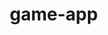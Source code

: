 # game-app

<!DOCTYPE html>
<html lang="en">
<head>
    <meta charset="UTF-8">
    <meta name="viewport" content="width=device-width, initial-scale=1.0">
    <title>Snake Game</title>
    <style>
        * {
            margin: 0;
            padding: 0;
            box-sizing: border-box;
        }

        body {
            display: flex;
            flex-direction: column;
            justify-content: center;
            align-items: center;
            height: 100vh;
            background-color: #282c34;
            color: white;
            font-family: 'Arial', sans-serif;
        }

        h1 {
            margin-bottom: 10px;
        }

        canvas {
            background-color: #000;
            border: 1px solid #fff;
        }

        .score-board {
            margin-bottom: 20px;
            font-size: 18px;
        }
    </style>
</head>
<body>

    <h1>Snake Game</h1>
    <div class="score-board">
        <p>Score: <span id="score">0</span> | High Score: <span id="highScore">0</span></p>
    </div>
    <canvas id="gameCanvas" width="400" height="400"></canvas>

    <script>
        const canvas = document.getElementById("gameCanvas");
        const ctx = canvas.getContext("2d");

        const box = 20; // Size of each box
        let snake = [{ x: 9 * box, y: 9 * box }]; // Initial position of the snake
        let direction = 'RIGHT'; // Initial direction of the snake
        let food = { x: Math.floor(Math.random() * 20) * box, y: Math.floor(Math.random() * 20) * box }; // Random food position
        let score = 0; // Initial score
        let highScore = localStorage.getItem('highScore') || 0; // High score from local storage
        document.getElementById("highScore").innerText = highScore; // Display high score

        // Function to draw everything on the canvas
        function draw() {
            ctx.clearRect(0, 0, canvas.width, canvas.height); // Clear canvas

            // Draw snake
            for (let i = 0; i < snake.length; i++) {
                ctx.fillStyle = (i === 0) ? 'lime' : 'green'; // Head is lime, body is green
                ctx.fillRect(snake[i].x, snake[i].y, box, box);
            }

            // Draw food
            ctx.fillStyle = 'red';
            ctx.fillRect(food.x, food.y, box, box);
            
            // Old head position
            let snakeX = snake[0].x;
            let snakeY = snake[0].y;

            // Direction control
            if (direction === 'LEFT') snakeX -= box;
            if (direction === 'UP') snakeY -= box;
            if (direction === 'RIGHT') snakeX += box;
            if (direction === 'DOWN') snakeY += box;

            // Check if snake eats the food
            if (snakeX === food.x && snakeY === food.y) {
                score++;
                document.getElementById("score").innerText = score; // Update score
                food = { x: Math.floor(Math.random() * 20) * box, y: Math.floor(Math.random() * 20) * box }; // New food position
            } else {
                // Remove the last part of the snake
                snake.pop();
            }

            // Add new head
            const newHead = { x: snakeX, y: snakeY };

            // Game over conditions
            if (snakeX < 0 || snakeY < 0 || snakeX >= canvas.width || snakeY >= canvas.height || collision(newHead, snake)) {
                clearInterval(game); // Stop the game
                alert("Game Over! Your score: " + score); // Alert the player
                if (score > highScore) {
                    highScore = score;
                    localStorage.setItem('highScore', highScore); // Update high score in local storage
                    document.getElementById("highScore").innerText = highScore; // Update displayed high score
                }
                // Prompt to restart the game
                document.getElementById("score").innerText += " - Press SPACE to restart.";
                return; // Exit the draw function on game over
            }

            snake.unshift(newHead); // Add new head to the snake
        }

        // Check collision with itself
        function collision(head, array) {
            for (let i = 0; i < array.length; i++) {
                if (head.x === array[i].x && head.y === array[i].y) {
                    return true; // Collision detected
                }
            }
            return false; // No collision
        }

        // Control the snake direction
        document.addEventListener("keydown", directionControl);
        function directionControl(event) {
            if (event.keyCode === 37 && direction !== 'RIGHT') direction = 'LEFT';
            if (event.keyCode === 38 && direction !== 'DOWN') direction = 'UP';
            if (event.keyCode === 39 && direction !== 'LEFT') direction = 'RIGHT';
            if (event.keyCode === 40 && direction !== 'UP') direction = 'DOWN';
            // Restart game with SPACE
            if (event.keyCode === 32) {
                initGame(); // Restart the game
            }
        }

        // Initialize game
        function initGame() {
            snake = [{ x: 9 * box, y: 9 * box }]; // Reset snake position
            direction = 'RIGHT'; // Reset direction
            food = { x: Math.floor(Math.random() * 20) * box, y: Math.floor(Math.random() * 20) * box }; // Reset food position
            score = 0; // Reset score
            document.getElementById("score").innerText = score; // Update displayed score
            clearInterval(game); // Clear any existing game interval
            game = setInterval(draw, 100); // Start game loop
        }

        // Start the game for the first time
        let game = setInterval(draw, 100); // Initialize the game loop
    </script>

</body>
</html>
